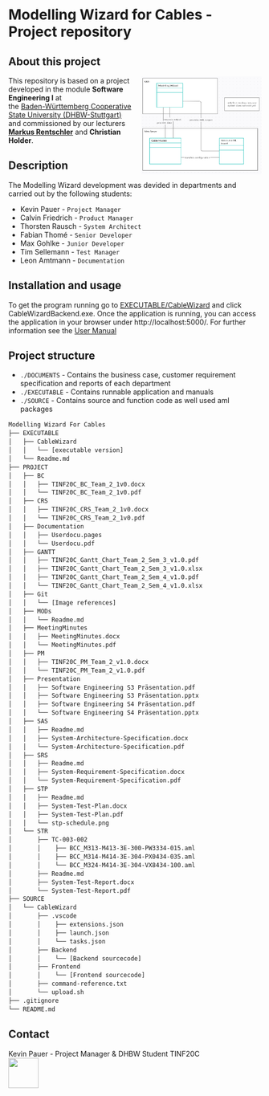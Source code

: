 # Modelling Wizard for Cables - Project repository  

## About this project

<p><img src="https://github.com/fabianthome/TINF20C_Team2_ModellingWizardForCables/blob/master/PROJECT/Git/System_Design.png" align=right width="240" height="195"> This repository is based on a project developed in the module <b>Software Engineering I</b> at</br> the <a href=https://www.dhbw-stuttgart.de/>Baden-Württemberg Cooperative State University (DHBW-Stuttgart)</a></br> and commissioned by our lecturers <a href=http://wwwlehre.dhbw-stuttgart.de/~rentschler/><b>Markus Rentschler</b></a> and <b>Christian Holder</b>. 
</p>

## Description

The Modelling Wizard development was devided in departments and carried out by the following students:

* Kevin Pauer       -  `Project Manager`
* Calvin Friedrich  -  `Product Manager`
* Thorsten Rausch   -  `System Architect`
* Fabian Thomé      -  `Senior Developer`
* Max Gohlke        -  `Junior Developer`
* Tim Sellemann     -  `Test Manager`
* Leon Amtmann      -  `Documentation`
</p>

## Installation and usage

<p>To get the program running go to <a href=https://github.com/fabianthome/TINF20C_Team2_ModellingWizardForCables/tree/master/EXECUTABLE/CableWizard/>EXECUTABLE/CableWizard</a> and click CableWizardBackend.exe. Once the application is running, you can access the application in your browser under http://localhost:5000/. For further information see the <a href=https://github.com/fabianthome/TINF20C_Team2_ModellingWizardForCables/tree/master/PROJECT/Documentation/>User Manual</a>
</p>

## Project structure

* `./DOCUMENTS`  - Contains the business case, customer requirement specification and reports of each department 
* `./EXECUTABLE` - Contains runnable application and manuals
* `./SOURCE`     - Contains source and function code as well used aml packages

```bash
Modelling Wizard For Cables
├── EXECUTABLE
│   ├── CableWizard
│   │   └── [executable version]
│   └── Readme.md
├── PROJECT
│   ├── BC
│   │   ├── TINF20C_BC_Team_2_1v0.docx
│   │   └── TINF20C_BC_Team_2_1v0.pdf
│   ├── CRS
│   │   ├── TINF20C_CRS_Team_2_1v0.docx
│   │   └── TINF20C_CRS_Team_2_1v0.pdf
│   ├── Documentation
│   │   ├── Userdocu.pages
│   │   └── Userdocu.pdf
│   ├── GANTT
│   │   ├── TINF20C_Gantt_Chart_Team_2_Sem_3_v1.0.pdf
│   │   ├── TINF20C_Gantt_Chart_Team_2_Sem_3_v1.0.xlsx
│   │   ├── TINF20C_Gantt_Chart_Team_2_Sem_4_v1.0.pdf
│   │   └── TINF20C_Gantt_Chart_Team_2_Sem_4_v1.0.xlsx
│   ├── Git
│   │   └── [Image references]
│   ├── MODs
│   │   └── Readme.md
│   ├── MeetingMinutes
│   │   ├── MeetingMinutes.docx
│   │   └── MeetingMinutes.pdf
│   ├── PM
│   │   ├── TINF20C_PM_Team_2_v1.0.docx
│   │   └── TINF20C_PM_Team_2_v1.0.pdf
│   ├── Presentation
│   │   ├── Software Engineering S3 Präsentation.pdf
│   │   ├── Software Engineering S3 Präsentation.pptx
│   │   ├── Software Engineering S4 Präsentation.pdf
│   │   └── Software Engineering S4 Präsentation.pptx
│   ├── SAS
│   │   ├── Readme.md
│   │   ├── System-Architecture-Specification.docx
│   │   └── System-Architecture-Specification.pdf
│   ├── SRS
│   │   ├── Readme.md
│   │   ├── System-Requirement-Specification.docx
│   │   └── System-Requirement-Specification.pdf
│   ├── STP
│   │   ├── Readme.md
│   │   ├── System-Test-Plan.docx
│   │   ├── System-Test-Plan.pdf
│   │   └── stp-schedule.png
│   └── STR
│       ├── TC-003-002
│       │    ├── BCC_M313-M413-3E-300-PW3334-015.aml
│       │    ├── BCC_M314-M414-3E-304-PX0434-035.aml
│       │    └── BCC_M324-M414-3E-304-VX8434-100.aml
│       ├── Readme.md
│       ├── System-Test-Report.docx
│       └── System-Test-Report.pdf
├── SOURCE
│   └── CableWizard
│       ├── .vscode
│       │    ├── extensions.json
│       │    ├── launch.json
│       │    └── tasks.json
│       ├── Backend
│       │    └── [Backend sourcecode]
│       ├── Frontend
│       │    └── [Frontend sourcecode]
│       ├── command-reference.txt
│       └── upload.sh
├── .gitignore
└── README.md
```

## Contact

<p>Kevin Pauer - Project Manager & DHBW Student TINF20C<br><a href="mailto:inf20003@lehre.dhbw-stuttgart.de?"><img width="60" height="60" src="https://icon-library.com/images/mail-icon-png-transparent/mail-icon-png-transparent-3.jpg"/></a>
</p>
